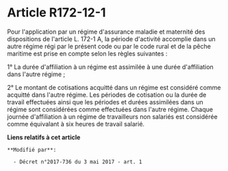 # Article R172-12-1

Pour l'application par un régime d'assurance maladie et maternité des dispositions de l'article L. 172-1 A, la période
d'activité accomplie dans un autre régime régi par le présent code ou par le code rural et de la pêche maritime est prise en
compte selon les règles suivantes :

1° La durée d'affiliation à un régime est assimilée à une durée d'affiliation dans l'autre régime ;

2° Le montant de cotisations acquitté dans un régime est considéré comme acquitté dans l'autre régime. Les périodes de
cotisation ou la durée de travail effectuées ainsi que les périodes et durées assimilées dans un régime sont considérées
comme effectuées dans l'autre régime. Chaque journée d'affiliation à un régime de travailleurs non salariés est considérée
comme équivalant à six heures de travail salarié.

**Liens relatifs à cet article**

	**Modifié par**:

	  - Décret n°2017-736 du 3 mai 2017 - art. 1
